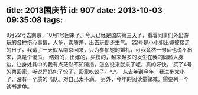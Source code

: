 title: 2013国庆节
id: 907
date: 2013-10-03 09:35:08
tags:
---

8月22号去南京，10月1号回来了。今天已经是国庆第三天了，看着同事们外出游玩的各种伤心事情，人多，素质差，出去玩倒还生气。
22号是小小姐出嫁被接走的日子，我请了一天假从南京回来，只为参加她的婚礼，可我竟然一句话也说不出来，真是个傻瓜。
结婚的，出嫁的，买房的，越来越多的发生在我的同龄人身边，让身处其中的我有点茫然不知所措，怎么说来就来了呢，真的好快。
买了4号的票回家，听说妈妈包了饺子，回家吃饺子。^_^。
从去年到今年，我进步太小了，没有一个质的飞跃。对自己太不满。
另外，今年的阅读量骤减，需要列一个读书清单。